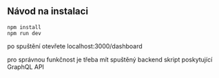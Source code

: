## Návod na instalaci
```
npm install
npm run dev
```
po spuštění otevřete localhost:3000/dashboard

pro správnou funkčnost je třeba mít spuštěný backend skript poskytující GraphQL API